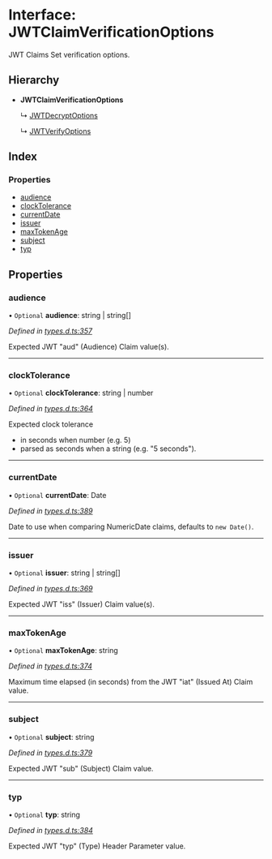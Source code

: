 # Interface: JWTClaimVerificationOptions

JWT Claims Set verification options.

## Hierarchy

* **JWTClaimVerificationOptions**

  ↳ [JWTDecryptOptions](_jwt_decrypt_.jwtdecryptoptions.md)

  ↳ [JWTVerifyOptions](_jwt_verify_.jwtverifyoptions.md)

## Index

### Properties

* [audience](_types_d_.jwtclaimverificationoptions.md#audience)
* [clockTolerance](_types_d_.jwtclaimverificationoptions.md#clocktolerance)
* [currentDate](_types_d_.jwtclaimverificationoptions.md#currentdate)
* [issuer](_types_d_.jwtclaimverificationoptions.md#issuer)
* [maxTokenAge](_types_d_.jwtclaimverificationoptions.md#maxtokenage)
* [subject](_types_d_.jwtclaimverificationoptions.md#subject)
* [typ](_types_d_.jwtclaimverificationoptions.md#typ)

## Properties

### audience

• `Optional` **audience**: string \| string[]

*Defined in [types.d.ts:357](https://github.com/panva/jose/blob/v3.x/src/types.d.ts#L357)*

Expected JWT "aud" (Audience) Claim value(s).

___

### clockTolerance

• `Optional` **clockTolerance**: string \| number

*Defined in [types.d.ts:364](https://github.com/panva/jose/blob/v3.x/src/types.d.ts#L364)*

Expected clock tolerance
- in seconds when number (e.g. 5)
- parsed as seconds when a string (e.g. "5 seconds").

___

### currentDate

• `Optional` **currentDate**: Date

*Defined in [types.d.ts:389](https://github.com/panva/jose/blob/v3.x/src/types.d.ts#L389)*

Date to use when comparing NumericDate claims, defaults to `new Date()`.

___

### issuer

• `Optional` **issuer**: string \| string[]

*Defined in [types.d.ts:369](https://github.com/panva/jose/blob/v3.x/src/types.d.ts#L369)*

Expected JWT "iss" (Issuer) Claim value(s).

___

### maxTokenAge

• `Optional` **maxTokenAge**: string

*Defined in [types.d.ts:374](https://github.com/panva/jose/blob/v3.x/src/types.d.ts#L374)*

Maximum time elapsed (in seconds) from the JWT "iat" (Issued At) Claim value.

___

### subject

• `Optional` **subject**: string

*Defined in [types.d.ts:379](https://github.com/panva/jose/blob/v3.x/src/types.d.ts#L379)*

Expected JWT "sub" (Subject) Claim value.

___

### typ

• `Optional` **typ**: string

*Defined in [types.d.ts:384](https://github.com/panva/jose/blob/v3.x/src/types.d.ts#L384)*

Expected JWT "typ" (Type) Header Parameter value.
